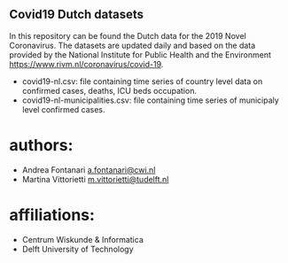 
## Covid19 Dutch datasets
In this repository can be found the Dutch data for the 2019 Novel Coronavirus. The datasets are updated daily and based on the data provided by the National Institute for Public Health and the Environment https://www.rivm.nl/coronavirus/covid-19.



* covid19-nl.csv: file containing time series of country level data on confirmed cases, deaths, ICU beds occupation.
* covid19-nl-municipalities.csv: file containing time series of municipaly level confirmed cases.

# authors:
 - Andrea Fontanari a.fontanari@cwi.nl
 - Martina Vittorietti m.vittorietti@tudelft.nl
 
# affiliations:
- Centrum Wiskunde & Informatica
- Delft University of Technology
